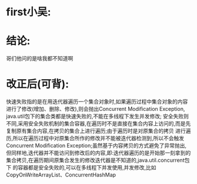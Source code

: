 # first小吴:


# 结论:
  哥们他问的是啥我都不知道啊

# 改正后(可背):
  快速失败指的是在用迭代器遍历一个集合对象时,如果遍历过程中集合对象的内容进行了修改(增加、删除、修改),则会抛出Concurrent Modification Exception,
java.util包下的集合类都是快速失败的,不能在多线程下发生并发修改;
  安全失败则不同,采用安全失败机制的集合容器,在遍历时不是直接在集合内容上访问的,而是先复制原有集合内容,在拷贝的集合上进行遍历;由于遍历时是对原集合的拷贝
进行遍历,所以在遍历过程中对原集合所作的修改并不能被迭代器检测到,所以不会触发Concurrent Modification Exception;虽然基于内容拷贝的方式避免了异常抛出,
但同样地,迭代器并不能访问到修改后的内容,即:迭代器遍历的是开始那一刻拿到的集合拷贝,在遍历期间原集合发生的修改迭代器是不知道的,java.util.concurrent包下
的容器都是安全失败的,可以在多线程下并发使用,并发修改,比如CopyOnWriteArrayList、ConcurrentHashMap
  [](/src/main/java/foundation/ForFail.java)